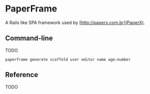 # PaperFrame
A Rails like SPA framework used by [http://paperx.com.br](PaperX).

## Command-line
TODO
```
paperframe generate scaffold user editor name age:number
```

## Reference

TODO
